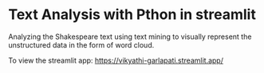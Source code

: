 # Text Analysis with Pthon in streamlit

Analyzing the Shakespeare text using text mining to visually represent the unstructured data in the form of word cloud.

To view the streamlit app: https://vikyathi-garlapati.streamlit.app/
